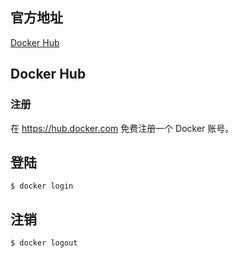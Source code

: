 ## 官方地址

[Docker Hub](https://hub.docker.com/)

## Docker Hub

### 注册

在 https://hub.docker.com 免费注册一个 Docker 账号。

## 登陆

```
$ docker login
```

## 注销

```
$ docker logout
```
